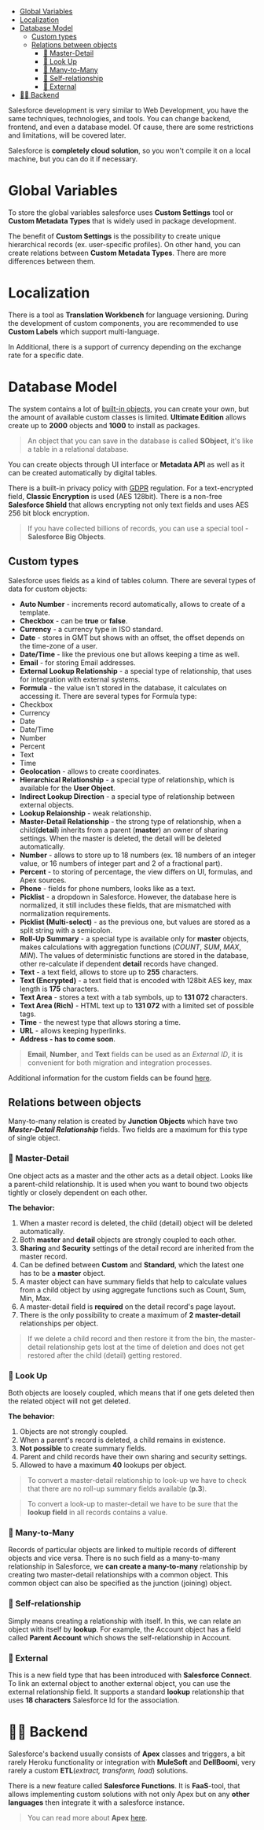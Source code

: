 <!--ts-->
- [Global Variables](#global-variables)
- [Localization](#localization)
- [Database Model](#database-model)
  - [Сustom types](#сustom-types)
  - [Relations between objects](#relations-between-objects)
    - [🔌 Master-Detail](#-master-detail)
    - [🔌 Look Up](#-look-up)
    - [🔌 Many-to-Many](#-many-to-many)
    - [🔌 Self-relationship](#-self-relationship)
    - [🔌 External](#-external)
- [🥷🏻 Backend](#-backend)
<!--te-->

Salesforce development is very similar to Web Development, you have the same techniques, technologies, and tools. You can change backend, frontend, and even a database model. Of cause, there are some restrictions and limitations, will be covered later.

Salesforce is **completely cloud solution**, so you won't compile it on a local machine, but you can do it if necessary.

# Global Variables

To store the global variables salesforce uses **Custom Settings** tool or **Custom Metadata Types** that is widely used in package development.

The benefit of **Custom Settings** is the possibility to create unique hierarchical records (ex. user-specific profiles). On other hand, you can create relations between **Custom Metadata Types**. There are more differences between them.

# Localization

There is a tool as **Translation Workbench** for language versioning. During the development of custom components, you are recommended to use **Custom Labels** which support multi-language.

In Additional, there is a support of currency depending on the exchange rate for a specific date.

# Database Model

The system contains a lot of [built-in objects](https://developer.salesforce.com/docs/atlas.en-us.object_reference.meta/object_reference/sforce_api_objects_list.htm), you can create your own, but the amount of available custom classes is limited. **Ultimate Edition** allows create up to **2000** objects and **1000** to install as packages.

> An object that you can save in the database is called **SObject**, it's like a table in a relational database.

You can create objects through UI interface or **Metadata API** as well as it can be created automatically by digital tables.

There is a built-in privacy policy with [GDPR](https://en.wikipedia.org/wiki/General_Data_Protection_Regulationhttps://en.wikipedia.org/wiki/General_Data_Protection_Regulation) regulation. For a text-encrypted field, **Classic Encryption** is used (AES 128bit). There is a non-free **Salesforce Shield** that allows encrypting not only text fields and uses AES 256 bit block encryption.

> If you have collected billions of records, you can use a special tool - **Salesforce Big Objects**.

## Сustom types

Salesforce uses fields as a kind of tables column. There are several types of data for custom objects:
- **Auto Number** - increments record automatically, allows to create of a template.
- **Checkbox** - can be **true** or **false**.
- **Currency** - a currency type in ISO standard.
- **Date** - stores in GMT but shows with an offset, the offset depends on the time-zone of a user.
- **Date/Time** - like the previous one but allows keeping a time as well.
- **Email** - for storing Email addresses.
- **External Lookup Relationship** - a special type of relationship, that uses for integration with external systems.
- **Formula** - the value isn't stored in the database, it calculates on accessing it. There are several types for Formula type:
 - Checkbox
 - Currency
 - Date
 - Date/Time
 - Number
 - Percent
 - Text
 - Time
- **Geolocation** - allows to create coordinates.
- **Hierarchical Relationship** - a special type of relationship, which is available for the **User Object**.
- **Indirect Lookup Direction** - a special type of relationship between external objects.
- **Lookup Relaionship** - weak relationship.
- **Master-Detail Relationship** - the strong type of relationship, when a child(**detail**) inherits from a parent (**master**) an owner of sharing settings. When the master is deleted, the detail will be deleted automatically.
- **Number** - allows to store up to 18 numbers (ex. 18 numbers of an integer value, or 16 numbers of integer part and 2 of a fractional part).
- **Percent** - to storing of percentage, the view differs on UI, formulas, and Apex sources.
- **Phone** - fields for phone numbers, looks like as a text.
- **Picklist** - a dropdown in Salesforce. However, the database here is normalized, it still includes these fields, that are mismatched with normalization requirements.
- **Picklist (Multi-select)** - as the previous one, but values are stored as a split string with a semicolon.
- **Roll-Up Summary** - a special type is available only for **master** objects, makes calculations with aggregation functions (*COUNT*, *SUM*, *MAX*, *MIN*). The values of deterministic functions are stored in the database, other re-calculate if dependent **detail** records have changed.
- **Text** - a text field, allows to store up to **255** characters.
- **Text (Encrypted)** - a text field that is encoded with 128bit AES key, max length is **175** characters.
- **Text Area** - stores a text with a tab symbols, up to **131 072** characters.
- **Text Area (Rich)** - HTML text up to **131 072** with a limited set of possible tags.
- **Time** - the newest type that allows storing a time.
- **URL** - allows keeping hyperlinks.
- **Address - has to come soon**.

> **Email**, **Number**, and **Text** fields can be used as an *External ID*, it is convenient for both migration and integration processes.

Additional information for the custom fields can be found [here](https://help.salesforce.com/s/articleView?id=sf.custom_field_types.htm&type=5).

## Relations between objects

Many-to-many relation is created by **Junction Objects** which have two ***Master-Detail Relationship*** fields. Two fields are a maximum for this type of single object.

### 🔌 Master-Detail

One object acts as a master and the other acts as a detail object. Looks like a parent-child relationship. It is used when you want to bound two objects tightly or closely dependent on each other.

**The behavior:**
1. When a master record is deleted, the child (detail) object will be deleted automatically.
2. Both **master** and **detail** objects are strongly coupled to each other.
3. **Sharing** and **Security** settings of the detail record are inherited from the master record.
4. Can be defined between **Custom** and **Standard**, which the latest one has to be a **master** object.
5. A master object can have summary fields that help to calculate values from a child object by using aggregate functions such as Count, Sum, Min, Max.
6. A master-detail field is **required** on the detail record's page layout.
7. There is the only possibility to create a maximum of **2 master-detail** relationships per object.

> If we delete a child record and then restore it from the bin, the master-detail relationship gets lost at the time of deletion and does not get restored after the child (detail) getting restored.

### 🔌 Look Up

Both objects are loosely coupled, which means that if one gets deleted then the related object will not get deleted.

**The behavior:**
1. Objects are not strongly coupled.
2. When a parent's record is deleted, a child remains in existence.
3. **Not possible** to create summary fields.
4. Parent and child records have their own sharing and security settings.
5. Allowed to have a maximum **40** lookups per object.

> To convert a master-detail relationship to look-up we have to check that there are no roll-up summary fields available (**p.3**).

> To convert a look-up to master-detail we have to be sure that the **lookup field** in all records contains a value.

### 🔌 Many-to-Many

Records of particular objects are linked to multiple records of different objects and vice versa. There is no such field as a many-to-many relationship in Salesforce, we **can create a many-to-many** relationship by creating two master-detail relationships with a common object. This common object can also be specified as the junction (joining) object.

### 🔌 Self-relationship

Simply means creating a relationship with itself. In this, we can relate an object with itself by **lookup**. For example, the Account object has a field called **Parent Account** which shows the self-relationship in Account.

### 🔌 External

This is a new field type that has been introduced with **Salesforce Connect**. To link an external object to another external object, you can use the external relationship field. It supports a standard **lookup** relationship that uses **18 characters** Salesforce Id for the association.

# 🥷🏻 Backend

Salesforce's backend usually consists of **Apex** classes and triggers, a bit rarely Heroku functionality or integration with **MuleSoft** and **DellBoomi**, very rarely a custom **ETL**(*extract, transform, load*) solutions.

There is a new feature called **Salesforce Functions**. It is **FaaS**-tool, that allows implementing custom solutions with not only Apex but on any **other languages** then integrate it with a salesforce instance.

> You can read more about **Apex** [here](apex.md).